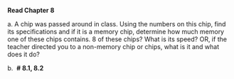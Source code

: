 **Read Chapter 8**

a. A chip was passed around in class. Using the numbers on this chip, find its specifications and if it is a memory chip, determine how much memory one of these chips contains. 8 of these chips? What is its speed? OR, if the teacher directed you to a non-memory chip or chips, what is it and what does it do?

b.  **# 8.1, 8.2**